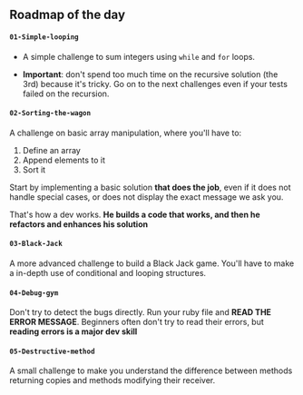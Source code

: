 ## Roadmap of the day

#### `01-Simple-looping`

- A simple challenge to sum integers using `while` and `for` loops.

- **Important**: don't spend too much time on the recursive solution (the 3rd) because it's tricky. Go on to the next challenges even if your tests failed on the recursion.


#### `02-Sorting-the-wagon`

A challenge on basic array manipulation, where you'll have to:

1. Define an array
1. Append elements to it
1. Sort it

Start by implementing a basic solution **that does the job**, even if it does not handle special cases, or does not display the exact message we ask you.

That's how a dev works. **He builds a code that works, and then he refactors and enhances his solution**


#### `03-Black-Jack`

A more advanced challenge to build a Black Jack game. You'll have to make a in-depth use of conditional and looping structures.

#### `04-Debug-gym`

Don't try to detect the bugs directly. Run your ruby file and **READ THE ERROR MESSAGE**. Beginners often don't try to read their errors, but **reading errors is a major dev skill**

#### `05-Destructive-method`

A small challenge to make you understand the difference between methods returning copies and methods modifying their receiver.




